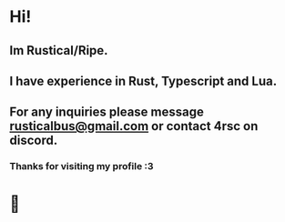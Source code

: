# Hi!
## Im Rustical/Ripe.
## I have experience in Rust, Typescript and Lua.
## For any inquiries please message rusticalbus@gmail.com or contact 4rsc on discord.
### Thanks for visiting my profile :3 
# 🦀
